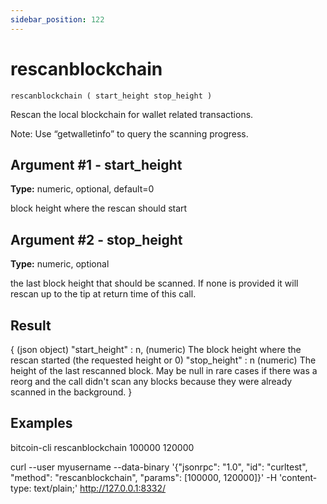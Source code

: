 ```yaml
---
sidebar_position: 122
---
```

# rescanblockchain

`rescanblockchain ( start_height stop_height )`

Rescan the local blockchain for wallet related transactions.

Note: Use “getwalletinfo” to query the scanning progress.

## Argument #1 - start\_height

**Type:** numeric, optional, default=0

block height where the rescan should start

## Argument #2 - stop\_height

**Type:** numeric, optional

the last block height that should be scanned. If none is provided it will rescan up to the tip at return time of this call.

## Result

{                        (json object)
  "start_height" : n,    (numeric) The block height where the rescan started (the requested height or 0)
  "stop_height" : n      (numeric) The height of the last rescanned block. May be null in rare cases if there was a reorg and the call didn't scan any blocks because they were already scanned in the background.
}

## Examples

bitcoin-cli rescanblockchain 100000 120000

curl --user myusername --data-binary '{"jsonrpc": "1.0", "id": "curltest", "method": "rescanblockchain", "params": [100000, 120000]}' -H 'content-type: text/plain;' http://127.0.0.1:8332/